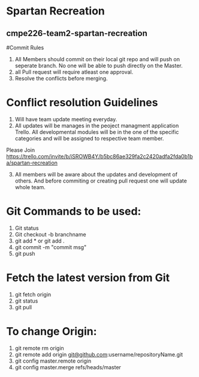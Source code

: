 # Spartan Recreation

## cmpe226-team2-spartan-recreation


#Commit Rules
1) All Members should commit on their local git repo and will push on seperate branch. No one will be able to push directly on the Master.
2) all Pull request will require atleast one approval.
3) Resolve the conflicts before merging.
# Conflict resolution Guidelines
1) Will have team update meeting everyday. 
2) All updates will be manages in the peoject managment application Trello. All developmental modules will be in the one of the specific categories and will be assigned to respective team member.

Please Join https://trello.com/invite/b/iSROWB4Y/b5bc86ae329fa2c2420adfa2fda0b1ba/spartan-recreation

3) All members will be aware about the updates and development of others. And before commiting or creating pull request one will update whole team.

# Git Commands to be used:
1) Git status
2) Git checkout -b branchname
3) git add * or git add .
4) git commit -m "commit msg"
5) git push 


# Fetch the latest version from Git
1) git fetch origin
2) git status
3) git pull

# To change Origin:
1) git remote rm origin
2) git remote add origin git@github.com:username/repositoryName.git
3) git config master.remote origin
4) git config master.merge refs/heads/master

